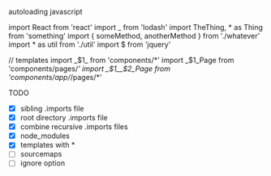 autoloading
javascript


import React from 'react'
import _ from 'lodash'
import TheThing, * as Thing from 'something'
import { someMethod, anotherMethod } from './whatever'
import * as util from './util'
import $ from 'jquery'

// templates
import _$1_ from 'components/*'
import _$1_Page from 'components/pages/*'
import _$1__$2_Page from 'components/app/*/pages/*'


TODO

- [x] sibling .imports file
- [x] root directory .imports file
- [x] combine recursive .imports files
- [x] node_modules
- [x] templates with *
- [ ] sourcemaps
- [ ] ignore option
